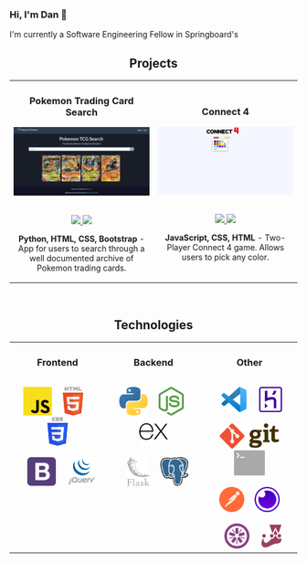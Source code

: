 ### Hi, I'm Dan 👋

I'm currently a Software Engineering Fellow in Springboard's 
<h2 align="center" color="white">Projects</h2>
    <div align="center">
        <table>
            <tr>
                <td width="50%">
                    <h3 align="center" color="white">Pokemon Trading Card Search</h3>
                    <div align="center">
                        <a href='https://pokemon-tcg-search-dvo.herokuapp.com/'>
                            <img src="images/app-demos/poke_search_demo.gif" alt="pokemon-tcg-search-info" height="100%" />
                        </a>
                        <br>
                        <br>
                        <p>
                            <a href="https://github.com/thedvo/pokemon-trading-card-search-app" target="_blank">
                                <img src="https://img.shields.io/badge/Repo-lightgrey?style=for-the-badge&logo=github" />
                            </a>
                            <a href="https://pokemon-tcg-search-dvo.herokuapp.com/" target="_blank">
                                <img src="https://img.shields.io/badge/-website-green?style=for-the-badge&color=0CA4BD" />
                            </a>
                        </p>
                        <p><strong>Python, HTML, CSS, Bootstrap </strong> - App for users to search through a well documented archive of Pokemon trading cards. </p>
                    </div>
                </td>
                <td width="50%">
                    <h3 align="center" color="white">Connect 4</h3>
                    <div align="center">
                        <a href='https://thedvo.github.io/Connect-Four/'>
                            <img src="images/app-demos/connect-4-demo.gif" height="100%" />
                        </a>
                        <br>
                        <br>
                        <p>
                            <a href="https://github.com/thedvo/Connect-Four" target="_blank">
                                <img src="https://img.shields.io/badge/Repo-lightgrey?style=for-the-badge&logo=github" />
                            </a>
                            <a href="https://thedvo.github.io/Connect-Four/" target="_blank">
                                <img src="https://img.shields.io/badge/-website-green?style=for-the-badge&color=0CA4BD" />
                            </a>
                        </p>
                        <p><strong>JavaScript, CSS, HTML</strong> - Two-Player Connect 4 game. Allows users to pick any color. </p>
                    </div>
                </td>
        </table>
    </div>
    <br>

<h2 align="center" color="white">Technologies</h2>
    <div align="center">
        <table>
            <tr>
                <td valign="top" width="33.3333%">
                    <h3 align="center" color="white">Frontend</h2>
                    <br>
                    <div align="center">
                        <img src="images/tech-stack/javascript.svg"
                            alt="JavaScript" height="50" />
                        &nbsp&nbsp&nbsp
                        <img src="images/tech-stack/html-5.svg"
                            alt="HTML" height="50" />
                        &nbsp&nbsp&nbsp
                        <img src="images/tech-stack/css-3.svg"
                            alt="CSS" height="50" />
                        <br>
                        <br>
                        &nbsp&nbsp&nbsp
                        <img src="images/tech-stack/bootstrap.svg"
                            alt="Bootstrap" height="50" />
                        &nbsp&nbsp&nbsp
                        <img src="images/tech-stack/jquery-vertical.svg"
                            alt="jQuery" height="50" />
                    </div>
                </td>
                <td valign="top" width="33.3333%">
                    <h3 align="center" color="white">Backend</h3>
                    <br>
                    <div align="center">
                        &nbsp
                        <img src="images/tech-stack/python.svg"
                            alt="Python" height="50" />
                        &nbsp&nbsp&nbsp
                        <img src="images/tech-stack/nodejs-icon.svg"
                            alt="Node.js" height="50" />
                        &nbsp&nbsp&nbsp
                        <img src="images/tech-stack/expressjs-icon.svg"
                            alt="Express" height="50" />
                        <br>
                        <br>
                        &nbsp&nbsp&nbsp
                        <img src="images/tech-stack/flask.svg"
                            alt="Flask" height="50" />
                        &nbsp&nbsp&nbsp
                        <img src="images/tech-stack/postgresql.svg"
                            alt="Postgresql" height="50" />
                        <br>
                        <br>
                    </div>
                </td>
                <td valign="top" width="33.3333%">
                    <h3 align="center" color="white">Other</h3>
                    <br>
                    <div align="center">
                        &nbsp
                        <img src="images/tech-stack/visual-studio-code.svg"
                            alt="VS Code" height="44" />
                        &nbsp&nbsp&nbsp&nbsp
                        <img src="images/tech-stack/heroku-icon.svg"
                            alt="Heroku" height="44" />
                        <br>
                        <br>
                        &nbsp&nbsp&nbsp&nbsp
                        <img src="images/tech-stack/Git-logo.svg"
                            alt="Git" height="44" />
                        &nbsp&nbsp&nbsp&nbsp
                        <img src="images/tech-stack/terminal.svg" alt="Terminal" height="44" />
                        <br>
                        <br>
                        <img src="images/tech-stack/postman-icon.svg"
                            alt="Postman" height="44" />
                        &nbsp&nbsp&nbsp
                        <img src="images/tech-stack/insomnia.svg"
                            alt="Insomnia" height="44" />
                        <br>
                        <br>
                        &nbsp&nbsp&nbsp
                        <img src="images/tech-stack/jasmine.svg"
                            alt="Jasmine" height="44" />
                        &nbsp&nbsp&nbsp
                        <img src="images/tech-stack/jest.svg"
                            alt="Jest" height="44" />
                    </div>
                </td>
            </tr>
        </table>
    </div>
   
<!--
**thedvo/thedvo** is a ✨ _special_ ✨ repository because its `README.md` (this file) appears on your GitHub profile.

Here are some ideas to get you started:

- 🔭 I’m currently working on ...
- 🌱 I’m currently learning ...
- 👯 I’m looking to collaborate on ...
- 🤔 I’m looking for help with ...
- 💬 Ask me about ...
- 📫 How to reach me: ...
- 😄 Pronouns: ...
- ⚡ Fun fact: ...
-->
